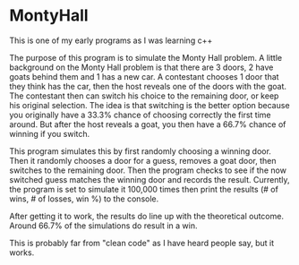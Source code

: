 # MontyHall
This is one of my early programs as I was learning c++

The purpose of this program is to simulate the Monty Hall problem. A little background on the Monty Hall problem is that there are 3 doors, 2 have goats behind them and 1 has a new car. A contestant chooses 1 door that they think has the car, then the host reveals one of the doors with the goat. The contestant then can switch his choice to the remaining door, or keep his original selection. The idea is that switching is the better option because you originally have a 33.3% chance of choosing correctly the first time around. But after the host reveals a goat, you then have a 66.7% chance of winning if you switch. 

This program simulates this by first randomly choosing a winning door. Then it randomly chooses a door for a guess, removes a goat door, then switches to the remaining door. Then the program checks to see if the now switched guess matches the winning door and records the result. Currently, the program is set to simulate it 100,000 times then print the results (# of wins, # of losses, win %) to the console. 

After getting it to work, the results do line up with the theoretical outcome. Around 66.7% of the simulations do result in a win. 

This is probably far from "clean code" as I have heard people say, but it works.
